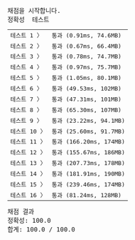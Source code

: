 <pre class="console-content"><div></div><div class="console-heading">채점을 시작합니다.</div><div class="console-message">정확성  테스트</div><table class="console-test-group" data-category="correctness"><tbody><tr data-testcase-id="147384"><td valign="top" class="td-label">테스트 1 <span>〉</span></td><td class="result passed">통과 (0.91ms, 74.6MB)</td></tr><tr data-testcase-id="147385"><td valign="top" class="td-label">테스트 2 <span>〉</span></td><td class="result passed">통과 (0.67ms, 66.4MB)</td></tr><tr data-testcase-id="147386"><td valign="top" class="td-label">테스트 3 <span>〉</span></td><td class="result passed">통과 (0.78ms, 74.7MB)</td></tr><tr data-testcase-id="147387"><td valign="top" class="td-label">테스트 4 <span>〉</span></td><td class="result passed">통과 (0.97ms, 75.7MB)</td></tr><tr data-testcase-id="147388"><td valign="top" class="td-label">테스트 5 <span>〉</span></td><td class="result passed">통과 (1.05ms, 80.1MB)</td></tr><tr data-testcase-id="147389"><td valign="top" class="td-label">테스트 6 <span>〉</span></td><td class="result passed">통과 (49.53ms, 102MB)</td></tr><tr data-testcase-id="147390"><td valign="top" class="td-label">테스트 7 <span>〉</span></td><td class="result passed">통과 (47.31ms, 101MB)</td></tr><tr data-testcase-id="147391"><td valign="top" class="td-label">테스트 8 <span>〉</span></td><td class="result passed">통과 (65.30ms, 107MB)</td></tr><tr data-testcase-id="147392"><td valign="top" class="td-label">테스트 9 <span>〉</span></td><td class="result passed">통과 (23.22ms, 94.1MB)</td></tr><tr data-testcase-id="147393"><td valign="top" class="td-label">테스트 10 <span>〉</span></td><td class="result passed">통과 (25.60ms, 91.7MB)</td></tr><tr data-testcase-id="147394"><td valign="top" class="td-label">테스트 11 <span>〉</span></td><td class="result passed">통과 (166.20ms, 174MB)</td></tr><tr data-testcase-id="147395"><td valign="top" class="td-label">테스트 12 <span>〉</span></td><td class="result passed">통과 (155.67ms, 186MB)</td></tr><tr data-testcase-id="147396"><td valign="top" class="td-label">테스트 13 <span>〉</span></td><td class="result passed">통과 (207.73ms, 178MB)</td></tr><tr data-testcase-id="147397"><td valign="top" class="td-label">테스트 14 <span>〉</span></td><td class="result passed">통과 (181.91ms, 190MB)</td></tr><tr data-testcase-id="147398"><td valign="top" class="td-label">테스트 15 <span>〉</span></td><td class="result passed">통과 (239.46ms, 174MB)</td></tr><tr data-testcase-id="148228"><td valign="top" class="td-label">테스트 16 <span>〉</span></td><td class="result passed">통과 (81.24ms, 128MB)</td></tr></tbody></table><div class="console-heading">채점 결과</div><div class="console-message">정확성: 100.0</div><div class="console-message">합계: 100.0 / 100.0</div></pre>
